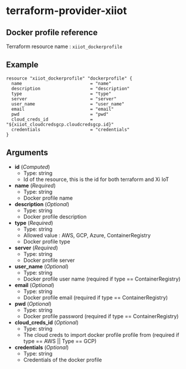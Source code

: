 # terraform-provider-xiiot

## Docker profile reference

Terraform resource name : `xiiot_dockerprofile`

## Example

```
resource "xiiot_dockerprofile" "dockerprofile" {
  name                          = "name"
  description                   = "description"
  type                          = "type"
  server                        = "server"
  user_name                     = "user_name"
  email                         = "email"
  pwd                           = "pwd"
  cloud_creds_id                = "${xiiot_cloudcredsgcp.cloudcredsgcp.id}"
  credentials                   = "credentials"
}
```

## Arguments

* __id__ (_Computed_)
  * Type: string
  * Id of the resource, this is the id for both terraform and Xi IoT
* __name__ (_Required_)
  * Type: string
  * Docker profile name
* __description__ (_Optional_)
  * Type: string
  * Docker profile description
* __type__ (_Required_)
  * Type: string
  * Allowed value : AWS, GCP, Azure, ContainerRegistry
  * Docker profile type
* __server__ (_Required_)
  * Type: string
  * Docker profile server
* __user_name__ (_Optional_)
  * Type: string
  * Docker profile user name (required if type == ContainerRegistry)
* __email__ (_Optional_)
  * Type: string
  * Docker profile email (required if type == ContainerRegistry)
* __pwd__ (_Optional_)
  * Type: string
  * Docker profile password (required if type == ContainerRegistry)
* __cloud_creds_id__ (_Optional_)
  * Type: string
  * The cloud creds to import docker profile profile from (required if type == AWS || Type == GCP)
* __credentials__ (_Optional_)
  * Type: string
  * Credentials of the docker profile